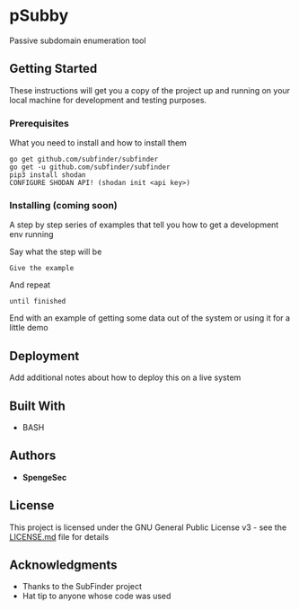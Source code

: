 # pSubby

Passive subdomain enumeration tool

## Getting Started

These instructions will get you a copy of the project up and running on your local machine for development and testing purposes.

### Prerequisites

What you need to install and how to install them

```
go get github.com/subfinder/subfinder
go get -u github.com/subfinder/subfinder
pip3 install shodan
CONFIGURE SHODAN API! (shodan init <api key>)
```

### Installing (coming soon)

A step by step series of examples that tell you how to get a development env running

Say what the step will be

```
Give the example
```

And repeat

```
until finished
```

End with an example of getting some data out of the system or using it for a little demo


## Deployment

Add additional notes about how to deploy this on a live system

## Built With

* BASH

## Authors

* **SpengeSec**

## License

This project is licensed under the GNU General Public License v3 - see the [LICENSE.md](LICENSE.md) file for details

## Acknowledgments

* Thanks to the SubFinder project
* Hat tip to anyone whose code was used

